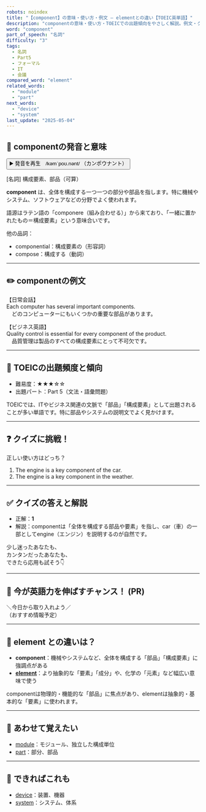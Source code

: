 ```yaml
---
robots: noindex
title: "【component】の意味・使い方・例文 ― elementとの違い【TOEIC英単語】"
description: "componentの意味・使い方・TOEICでの出題傾向をやさしく解説。例文・クイズ付きでelementとの違いもわかりやすく学べます。"
word: "component"
part_of_speech: "名詞"
difficulty: "3"
tags:
  - 名詞
  - Part5
  - フォーマル
  - IT
  - 会議
compared_word: "element"
related_words:
  - "module"
  - "part"
next_words:
  - "device"
  - "system"
last_update: "2025-05-04"
---
```


## 🔰 componentの発音と意味

<button class="play-audio" onclick="playTTS('component')">
  <span class="play-audio-main">
    ▶️ 発音を再生　/kəmˈpoʊ.nənt/
  </span>
  <span class="play-audio-sub">
    （カンポウナント）
  </span>
</button>

[名詞] 構成要素、部品（可算）

**component** は、全体を構成する一つ一つの部分や部品を指します。特に機械やシステム、ソフトウェアなどの分野でよく使われます。

語源はラテン語の「componere（組み合わせる）」から来ており、「一緒に置かれたもの＝構成要素」という意味合いです。

他の品詞：  
- componential：構成要素の（形容詞）
- compose：構成する（動詞）

---

## ✏️ componentの例文

【日常会話】  
Each computer has several important components.  
　どのコンピューターにもいくつかの重要な部品があります。

【ビジネス英語】  
Quality control is essential for every component of the product.  
　品質管理は製品のすべての構成要素にとって不可欠です。

---

## 🎯 TOEICの出題頻度と傾向

- 難易度：★★★☆☆
- 出題パート：Part 5（文法・語彙問題）

TOEICでは、ITやビジネス関連の文脈で「部品」「構成要素」として出題されることが多い単語です。特に部品やシステムの説明文でよく見かけます。

---

## ❓ クイズに挑戦！

正しい使い方はどっち？

1. The engine is a key component of the car.  
2. The engine is a key component in the weather.

---

## ✅ クイズの答えと解説

- 正解：**1**
- 解説：componentは「全体を構成する部品や要素」を指し、car（車）の一部としてengine（エンジン）を説明するのが自然です。

少し迷ったあなたも、  
カンタンだったあなたも、  
できたら応用も試そう👇️

---

## 🚀 今が英語力を伸ばすチャンス！ (PR)

<div class="info-center">
＼今日から取り入れよう／<br>  
（おすすめ情報予定）
</div>

---

## 🤔  element との違いは？

- **component**：機械やシステムなど、全体を構成する「部品」「構成要素」に強調点がある
- **[element](/word/element/)**：より抽象的な「要素」「成分」や、化学の「元素」など幅広い意味で使う

componentは物理的・機能的な「部品」に焦点があり、elementは抽象的・基本的な「要素」に使われます。

---

## 🧩 あわせて覚えたい

- [module](/word/module/)：モジュール、独立した構成単位
- [part](/word/part/)：部分、部品

---

## 📖 できればこれも

- [device](/word/device/)：装置、機器
- [system](/word/system/)：システム、体系
<!-- cvid: aid44_bid21 -->
